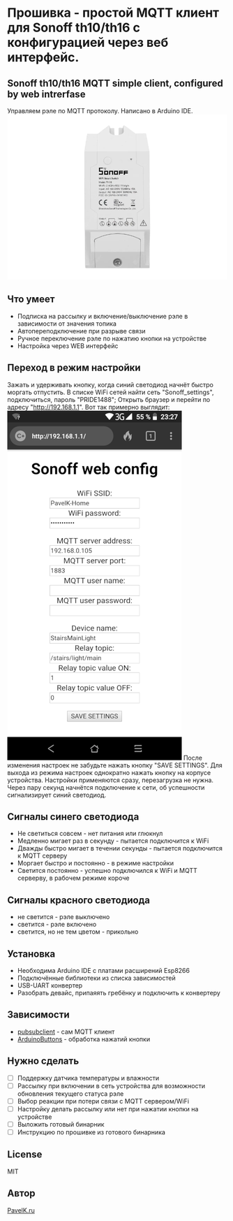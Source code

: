 # Прошивка - простой MQTT клиент для Sonoff th10/th16 с конфигурацией через веб интерфейс.
## Sonoff th10/th16 MQTT simple client, configured by web intrerfase
Управляем рэле по MQTT протоколу. Написано в Arduino IDE.
![общий вид устройства](https://github.com/Riflio/Sonoff_th10-th16_MQTT/raw/master/doc/imgs/deviceImg1.png)

## Что умеет
* Подписка на рассылку и включение/выключение рэле в зависимости от значения топика
* Автопереподключение при разрыве связи
* Ручное переключение рэле по нажатию кнопки на устройстве
* Настройка через WEB интерфейс

## Переход в режим настройки
Зажать и удерживать кнопку, когда синий светодиод начнёт быстро моргать отпустить.
В списке WiFi сетей найти сеть "Sonoff_settings", подключиться, пароль "PRIDE1488";
Открыть браузер и перейти по адресу "http://192.168.1.1".
Вот так примерно выглядит:
![пример веб интерфейса](https://raw.githubusercontent.com/Riflio/Sonoff_th10-th16_MQTT/master/doc/imgs/settingsImg1.png)
После изменения настроек не забудьте нажать кнопку "SAVE SETTINGS".
Для выхода из режима настроек однократно нажать кнопку на корпусе устройства.
Настройки применяются сразу, перезагрузка не нужна.
Через пару секунд начнётся подключение к сети, об успешности сигнализирует синий светодиод.

## Сигналы синего светодиода
* Не светиться совсем - нет питания или глюкнул
* Медленно мигает раз в секунду - пытается подключится к WiFi
* Дважды быстро мигает в течении секунды - пытается подключится к MQTT серверу
* Моргает быстро и постоянно - в режиме настройки
* Светится постоянно - успешно подключился к WiFi и MQTT серверву, в рабочем режиме короче

## Сигналы красного светодиода
* не светится - рэле выключено
* светится - рэле включено
* светится, но не тем цветом - прикольно

## Установка
* Необходима Arduino IDE c платами расширений Esp8266 
* Подключённые библиотеки из списка зависимостей
* USB-UART конвертер
* Разобрать девайс, припаяять гребёнку и подключить к конвертеру

## Зависимости
* [pubsubclient](https://github.com/Imroy/pubsubclient) - сам MQTT клиент
* [ArduinoButtons](https://github.com/Riflio/ArduinoButtons) - обработка нажатий кнопки

## Нужно сделать
- [ ] Поддержку датчика температуры и влажности
- [ ] Рассылку при включении в сеть устройства для возможности обновления текущего статуса рэле
- [ ] Выбор реакции при потери связи с MQTT сервером/WiFi
- [ ] Настройку делать рассылку или нет при нажатии кнопки на устройстве
- [ ] Выложить готовый бинарник
- [ ] Инструкцию по прошивке из готового бинарника

## License
MIT

## Автор
[PavelK.ru](http://PavelK.ru)

